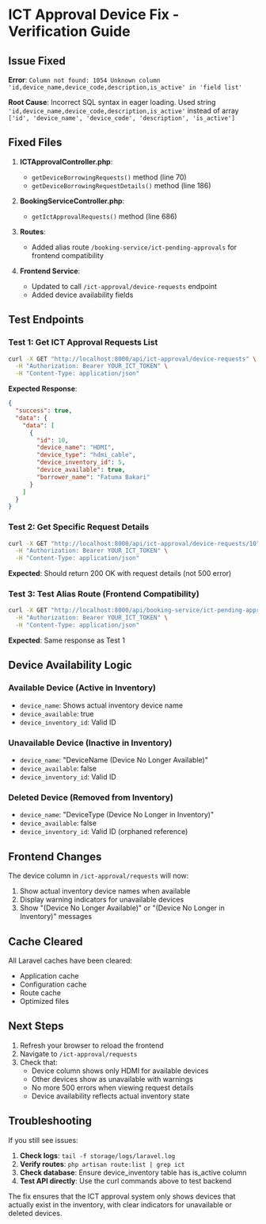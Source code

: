 # ICT Approval Device Fix - Verification Guide

## Issue Fixed
**Error**: `Column not found: 1054 Unknown column 'id,device_name,device_code,description,is_active' in 'field list'`

**Root Cause**: Incorrect SQL syntax in eager loading. Used string `'id,device_name,device_code,description,is_active'` instead of array `['id', 'device_name', 'device_code', 'description', 'is_active']`

## Fixed Files
1. **ICTApprovalController.php**:
   - `getDeviceBorrowingRequests()` method (line 70)
   - `getDeviceBorrowingRequestDetails()` method (line 186)

2. **BookingServiceController.php**:
   - `getIctApprovalRequests()` method (line 686)

3. **Routes**:
   - Added alias route `/booking-service/ict-pending-approvals` for frontend compatibility

4. **Frontend Service**:
   - Updated to call `/ict-approval/device-requests` endpoint
   - Added device availability fields

## Test Endpoints

### Test 1: Get ICT Approval Requests List
```bash
curl -X GET "http://localhost:8000/api/ict-approval/device-requests" \
  -H "Authorization: Bearer YOUR_ICT_TOKEN" \
  -H "Content-Type: application/json"
```

**Expected Response**:
```json
{
  "success": true,
  "data": {
    "data": [
      {
        "id": 10,
        "device_name": "HDMI",
        "device_type": "hdmi_cable",
        "device_inventory_id": 5,
        "device_available": true,
        "borrower_name": "Fatuma Bakari"
      }
    ]
  }
}
```

### Test 2: Get Specific Request Details
```bash
curl -X GET "http://localhost:8000/api/ict-approval/device-requests/10" \
  -H "Authorization: Bearer YOUR_ICT_TOKEN" \
  -H "Content-Type: application/json"
```

**Expected**: Should return 200 OK with request details (not 500 error)

### Test 3: Test Alias Route (Frontend Compatibility)
```bash
curl -X GET "http://localhost:8000/api/booking-service/ict-pending-approvals" \
  -H "Authorization: Bearer YOUR_ICT_TOKEN" \
  -H "Content-Type: application/json"
```

**Expected**: Same response as Test 1

## Device Availability Logic

### Available Device (Active in Inventory)
- `device_name`: Shows actual inventory device name
- `device_available`: true
- `device_inventory_id`: Valid ID

### Unavailable Device (Inactive in Inventory)
- `device_name`: "DeviceName (Device No Longer Available)"
- `device_available`: false
- `device_inventory_id`: Valid ID

### Deleted Device (Removed from Inventory)
- `device_name`: "DeviceType (Device No Longer in Inventory)"
- `device_available`: false
- `device_inventory_id`: Valid ID (orphaned reference)

## Frontend Changes

The device column in `/ict-approval/requests` will now:
1. Show actual inventory device names when available
2. Display warning indicators for unavailable devices
3. Show "(Device No Longer Available)" or "(Device No Longer in Inventory)" messages

## Cache Cleared
All Laravel caches have been cleared:
- Application cache
- Configuration cache
- Route cache
- Optimized files

## Next Steps
1. Refresh your browser to reload the frontend
2. Navigate to `/ict-approval/requests`
3. Check that:
   - Device column shows only HDMI for available devices
   - Other devices show as unavailable with warnings
   - No more 500 errors when viewing request details
   - Device availability reflects actual inventory state

## Troubleshooting

If you still see issues:

1. **Check logs**: `tail -f storage/logs/laravel.log`
2. **Verify routes**: `php artisan route:list | grep ict`
3. **Check database**: Ensure device_inventory table has is_active column
4. **Test API directly**: Use the curl commands above to test backend

The fix ensures that the ICT approval system only shows devices that actually exist in the inventory, with clear indicators for unavailable or deleted devices.
